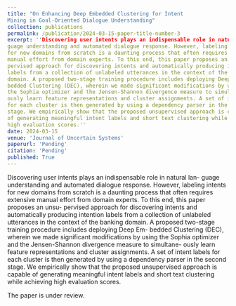 ```yaml
---
title: "On Enhancing Deep Embedded Clustering for Intent
Mining in Goal-Oriented Dialogue Understanding"
collection: publications
permalink: /publication/2024-03-15-paper-title-number-3
excerpt: ''Discovering user intents plays an indispensable role in natural lan-
guage understanding and automated dialogue response. However, labeling intents
for new domains from scratch is a daunting process that often requires extensive
manual effort from domain experts. To this end, this paper proposes an unsu-
pervised approach for discovering intents and automatically producing intention
labels from a collection of unlabeled utterances in the context of the banking
domain. A proposed two-stage training procedure includes deploying Deep Em-
bedded Clustering (DEC), wherein we made significant modifications by using
the Sophia optimizer and the Jensen-Shannon divergence measure to simultane-
ously learn feature representations and cluster assignments. A set of intent labels
for each cluster is then generated by using a dependency parser in the second
stage. We empirically show that the proposed unsupervised approach is capable
of generating meaningful intent labels and short text clustering while achieving
high evaluation scores.''
date: 2024-03-15
venue: 'Journal of Uncertain Systems'
paperurl: 'Pending'
citation: 'Pending'
published: True
---
```

Discovering user intents plays an indispensable role in natural lan-
guage understanding and automated dialogue response. However, labeling intents
for new domains from scratch is a daunting process that often requires extensive
manual effort from domain experts. To this end, this paper proposes an unsu-
pervised approach for discovering intents and automatically producing intention
labels from a collection of unlabeled utterances in the context of the banking
domain. A proposed two-stage training procedure includes deploying Deep Em-
bedded Clustering (DEC), wherein we made significant modifications by using
the Sophia optimizer and the Jensen-Shannon divergence measure to simultane-
ously learn feature representations and cluster assignments. A set of intent labels
for each cluster is then generated by using a dependency parser in the second
stage. We empirically show that the proposed unsupervised approach is capable
of generating meaningful intent labels and short text clustering while achieving
high evaluation scores.

The paper is under review.